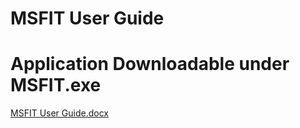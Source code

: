 # MSFIT User Guide

# Application Downloadable under MSFIT.exe

[MSFIT User Guide.docx](https://github.com/kylejuetten/MSFIT/files/9634335/MSFIT.User.Guide.docx)
